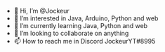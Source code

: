 - 👋 Hi, I’m @Jockeur
- 👀 I’m interested in Java, Arduino, Python and web
- 🌱 I’m currently learning Java, Python and web
- 💞️ I’m looking to collaborate on anything
- 📫 How to reach me in Discord JockeurYT#8995
